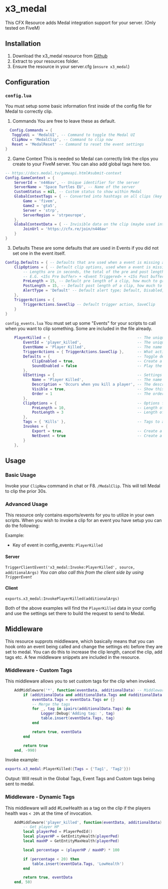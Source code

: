 # x3_medal
This CFX Resource adds Medal integration support for your server. (Only tested on FiveM)

## Installation
1. Download the x3_medal resource from [Github](https://github.com/Alexr03/x3_medal/archive/refs/heads/master.zip)
2. Extract to your resources folder.
3. Ensure the resource in your server.cfg (`ensure x3_medal`)

## Configuration
### `config.lua`
You must setup some basic information first inside of the config file for Medal to correctly clip.

1. Commands
   You are free to leave these as default.
 ```lua
   Config.Commands = {
    ToggleUi = 'MedalUI', -- Command to toggle the Medal UI
    ClipNow = 'MedalClip', -- Command to clip now
    Reset = 'MedalReset' -- Command to reset the event settings
}
```

2. Game Context
   This is needed so Medal can correctly link the clips you create to your FiveM server. You can also add global tags here too.
```lua
-- https://docs.medal.tv/gameapi.html#submit-context
Config.GameContext = {
    ServerId = 'n446av', -- Unique identifier for the server
    ServerName = 'Space Turtles EU', -- Name of the server
    CustomStatus = nil, -- Custom status to show within Medal
    GlobalContextTags = { -- Converted into hashtags on all clips (key is irrelevant, value is the tag)
        Game = 'fivem',
        Game2 = 'gta5',
        Server = 'strp',
        ServerRegion = 'strpeurope',
    },
    GlobalContextData = { -- Invisible data on the clip (maybe used internally by Medal)
        JoinUrl = 'https://cfx.re/join/n446av'
    }
}
```

3. Defaults
   These are some defaults that are used in Events if you did not set one in the event itself.
```lua
Config.Defaults = { -- Defaults that are used when a event is missing a value
    ClipOptions = { -- Default clip options, used when a event is missing clip options.
        -- Lengths are in seconds, the total of the pre and post length will be the total length of the clip.
        -- E.G. <15s Pre buffer> + <Event Triggered> + <15s Post buffer> = 30s clip
        PreLength = 15, -- Default pre length of a clip, how much to grab before the event was invoked.
        PostLength = 15, -- Default post length of a clip, how much to grab after the event was invoked.
        AlertType = 'Default' -- Default alert type; Default, Disabled, SoundOnly, OverlayOnly
    },
    TriggerActions = {
        TriggerActions.SaveClip -- Default trigger action, SaveClip
    }
}
```

`config_events.lua`
You must set up some "Events" for your scripts to call when you want to clip something. Some are included in the file already.
```lua
    PlayerKilled = {                                       -- The unique identifier for the event, will be used for event/export names
        EventId = 'player_killed',                         -- The unique identifier for the event (for medal to identify the event)
        EventName = 'Player Killed',                       -- The name of the event as it appears in the Medal UI
        TriggerActions = { TriggerActions.SaveClip },      -- What actions to trigger when this event is called
        Defaults = {                                       -- Toggle defaults for this event (Users can enable/disable clips from being created via the UI)
            ClipEnabled = true,                            -- Create a clip from this event
            SoundEnabled = false                           -- Play the clip sound when this event is triggered
        },
        UISettings = {                                     -- Settings for the UI
            Name = 'Player Killed',                        -- The name of the event as it appears in the Ingame UI
            Description = 'Occurs when you kill a player', -- The description of the event as it appears in the Ingame UI
            Visible = true,                                -- Show this event in the Ingame UI for the user to enable/disable
            Order = 1                                      -- The order in which the event appears in the Ingame UI
        },
        ClipOptions = {                                    -- Options for the clip
            PreLength = 10,                                -- Length of the clip prior to the event being invoked
            PostLength = 3                                 -- Length of the clip after the event being invoked
        },
        Tags = { 'Kills' },                                -- Tags to add to the event, will automatically add as hashtags.
        Invokes = {
            Export = true,                                 -- Create a export for this event
            NetEvent = true                                -- Create a net event for this event
        }
    },
```

## Usage
### Basic Usage
Invoke your `ClipNow` command in chat or F8. `/MedalClip`. This will tell Medal to clip the prior 30s.

### Advanced Usage

This resource only contains exports/events for you to utilize in your own scripts.
When you wish to invoke a clip for an event you have setup you can do the following:

Example:
 - Key of event in config_events: `PlayerKilled`

#### Server
`TriggerClientEvent('x3_medal:Invoke:PlayerKilled', source, additionalArgs)`
*You can also call this from the client side by using `TriggerEvent`*

#### Client
`exports.x3_medal:InvokePlayerKilled(additionalArgs)`

Both of the above examples will find the `PlayerKilled` data in your config and use the settings set there to build the request to send to Medal.

## Middleware
This resource supprots middleware, which basically means that you can hook onto an event being called and change the settings etc before they are set to medal. You can do this to increase the clip length, cancel the clip, add tags etc.
A few middleware snippets are included in the resource. 

### Middleware - Custom Tags
This middleware allows you to set custom tags for the clip when invoked.
```lua
    AddMiddleware('*', function(eventData, additionalData) -- Middleware for all events, add additional data tags to all events
        if (additionalData and additionalData.Tags and #additionalData.Tags > 0) then
            eventData.Tags = eventData.Tags or {}
            -- Merge the tags
            for _, tag in ipairs(additionalData.Tags) do
                Logger:Debug('Adding tag: ', tag)
                table.insert(eventData.Tags, tag)
            end

            return true, eventData
        end

        return true
    end, -990)
```

Invoke example:
```lua
exports.x3_medal:PlayerKilled({Tags = {'Tag1', 'Tag2'}})
```

Output:
Will result in the Global Tags, Event Tags and Custom tags being sent to medal.

### Middleware - Dynamic Tags
This middleware will add #LowHealth as a tag on the clip if the players health was `< 20%` at the time of invocation.
```lua
    AddMiddleware('player_killed', function(eventData, additionalData) -- Middleware for PlayerKilled event, add CloseCall tags if player is below 20% health
        -- Get player HP
        local playerPed = PlayerPedId()
        local playerHP = GetEntityHealth(playerPed)
        local maxHP = GetEntityMaxHealth(playerPed)

        local percentage = (playerHP / maxHP) * 100

        if (percentage < 20) then
            table.insert(eventData.Tags, 'LowHealth')
        end

        return true, eventData
    end, 50)
```

